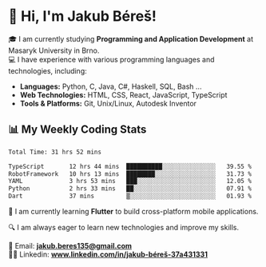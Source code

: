 # 👋 Hi, I'm Jakub Béreš!

🎓 I am currently studying **Programming and Application Development** at Masaryk University in Brno.  
💻 I have experience with various programming languages and technologies, including:  
   - **Languages:** Python, C, Java, C#, Haskell, SQL, Bash ...  
   - **Web Technologies:** HTML, CSS, React, JavaScript, TypeScript  
   - **Tools & Platforms:** Git, Unix/Linux, Autodesk Inventor

## 📊 My Weekly Coding Stats
<!--START_SECTION:waka-->

```txt
Total Time: 31 hrs 52 mins

TypeScript       12 hrs 44 mins  ██████████░░░░░░░░░░░░░░░   39.55 %
RobotFramework   10 hrs 13 mins  ████████░░░░░░░░░░░░░░░░░   31.73 %
YAML             3 hrs 53 mins   ███░░░░░░░░░░░░░░░░░░░░░░   12.05 %
Python           2 hrs 33 mins   ██░░░░░░░░░░░░░░░░░░░░░░░   07.91 %
Dart             37 mins         ▒░░░░░░░░░░░░░░░░░░░░░░░░   01.93 %
```

<!--END_SECTION:waka-->

🚀 I am currently learning **Flutter** to build cross-platform mobile applications.  

🔍 I am always eager to learn new technologies and improve my skills.  

📩 Email:        **jakub.beres135@gmail.com**  
🧑‍💻 Linkedin:     **www.linkedin.com/in/jakub-béreš-37a431331**


